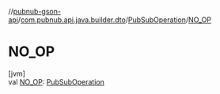 //[pubnub-gson-api](../../../index.md)/[com.pubnub.api.java.builder.dto](../index.md)/[PubSubOperation](index.md)/[NO_OP](-n-o_-o-p.md)

# NO_OP

[jvm]\
val [NO_OP](-n-o_-o-p.md): [PubSubOperation](index.md)
